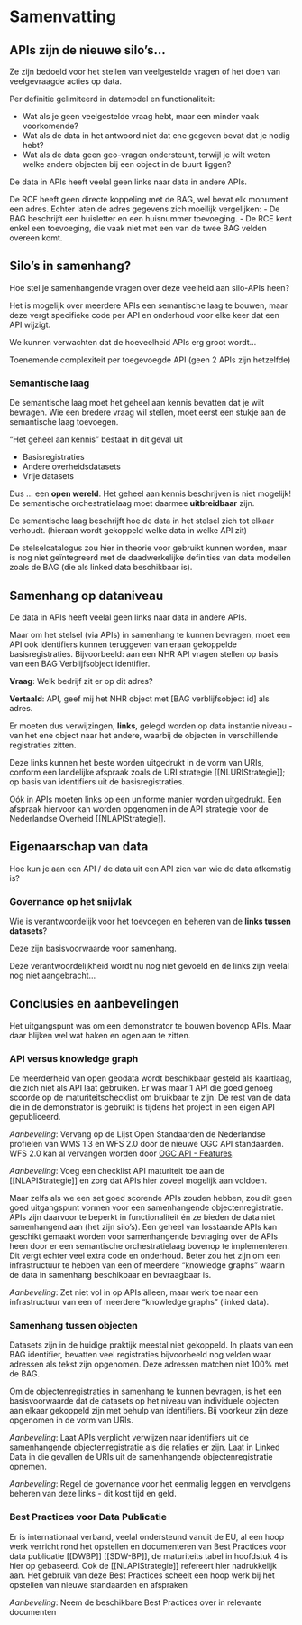 # Samenvatting

## APIs zijn de nieuwe silo’s…
Ze zijn bedoeld voor het stellen van veelgestelde vragen of het doen van veelgevraagde acties op data. 

Per definitie gelimiteerd in datamodel en functionaliteit: 
- Wat als je geen veelgestelde vraag hebt, maar een minder vaak voorkomende? 
- Wat als de data in het antwoord niet dat ene gegeven bevat dat je nodig hebt?
- Wat als de data geen geo-vragen ondersteunt, terwijl je wilt weten welke andere objecten bij een object in de buurt liggen?

De data in APIs heeft veelal geen links naar data in andere APIs.

<aside class="example">
De RCE heeft geen directe koppeling met de BAG, wel bevat elk monument een adres. Echter laten de adres gegevens zich moeilijk vergelijken:
- De BAG beschrijft een huisletter en een huisnummer toevoeging.
- De RCE kent enkel een toevoeging, die vaak niet met een van de twee BAG velden overeen komt.
</aside>

## Silo’s in samenhang?
Hoe stel je samenhangende vragen over deze veelheid aan silo-APIs heen?

Het is mogelijk over meerdere APIs een semantische laag te bouwen, maar deze vergt specifieke code per API en onderhoud voor elke keer dat een API wijzigt.

We kunnen verwachten dat de hoeveelheid APIs erg groot wordt…

Toenemende complexiteit per toegevoegde API (geen 2 APIs zijn hetzelfde) 

### Semantische laag
De semantische laag moet het geheel aan kennis bevatten dat je wilt bevragen. Wie een bredere vraag wil stellen, moet eerst een stukje aan de semantische laag toevoegen. 

“Het geheel aan kennis” bestaat in dit geval uit 
- Basisregistraties
- Andere overheidsdatasets
- Vrije datasets

Dus … een **open wereld**. Het geheel aan kennis beschrijven is niet mogelijk! De semantische orchestratielaag moet daarmee **uitbreidbaar** zijn.

De semantische laag beschrijft hoe de data in het stelsel zich tot elkaar verhoudt. 
(hieraan wordt gekoppeld welke data in welke API zit)

De stelselcatalogus zou hier in theorie voor gebruikt kunnen worden, maar is nog niet geïntegreerd met de daadwerkelijke definities van data modellen zoals de BAG (die als linked data beschikbaar is).

## Samenhang op dataniveau
De data in APIs heeft veelal geen links naar data in andere APIs.

Maar om het stelsel (via APIs) in samenhang te kunnen bevragen, moet een API ook identifiers kunnen teruggeven van eraan gekoppelde basisregistraties. Bijvoorbeeld: aan een NHR API vragen stellen op basis van een BAG Verblijfsobject identifier. 

<aside class="example">

**Vraag**: Welk bedrijf zit er op dit adres? 

**Vertaald**: API, geef mij het NHR object met [BAG verblijfsobject id] als adres.

</aside>

Er moeten dus verwijzingen, **links**, gelegd worden op data instantie niveau - van het ene object naar het andere, waarbij de objecten in verschillende registraties zitten.

Deze links kunnen het beste worden uitgedrukt in de vorm van URIs, conform een landelijke afspraak zoals de URI strategie [[NLURIStrategie]]; op basis van identifiers uit de basisregistraties.

Oók in APIs moeten links op een uniforme manier worden uitgedrukt. Een afspraak hiervoor kan worden opgenomen in de API strategie voor de Nederlandse Overheid [[NLAPIStrategie]]. 

## Eigenaarschap van data
Hoe kun je aan een API / de data uit een API zien van wie de data afkomstig is?

### Governance op het snijvlak
Wie is verantwoordelijk voor het toevoegen en beheren van de **links tussen datasets**? 

Deze zijn basisvoorwaarde voor samenhang.

Deze verantwoordelijkheid wordt nu nog niet gevoeld en de links zijn veelal nog niet aangebracht…

## Conclusies en aanbevelingen

Het uitgangspunt was om een demonstrator te bouwen bovenop APIs. Maar daar blijken wel wat haken en ogen aan te zitten. 

### API versus knowledge graph

De meerderheid van open geodata wordt beschikbaar gesteld als kaartlaag, die zich niet als API laat gebruiken. Er was maar 1 API die goed genoeg scoorde op de maturiteitschecklist om bruikbaar te zijn. De rest van de data die in de demonstrator is gebruikt is tijdens het project in een eigen API gepubliceerd. 

*Aanbeveling*: Vervang op de Lijst Open Standaarden de Nederlandse profielen van WMS 1.3 en WFS 2.0 door de nieuwe OGC API standaarden. WFS 2.0 kan al vervangen worden door [OGC API - Features](https://www.opengeospatial.org/standards/ogcapi-features). 

*Aanbeveling*: Voeg een checklist API maturiteit toe aan de [[NLAPIStrategie]] en zorg dat APIs hier zoveel mogelijk aan voldoen.

Maar zelfs als we een set goed scorende APIs zouden hebben, zou dit geen goed uitgangspunt vormen voor een samenhangende objectenregistratie. APIs zijn daarvoor te beperkt in functionaliteit én ze bieden de data niet samenhangend aan (het zijn silo’s). Een geheel van losstaande APIs kan geschikt gemaakt worden voor samenhangende bevraging over de APIs heen door er een semantische orchestratielaag bovenop te implementeren. Dit vergt echter veel extra code en onderhoud. Beter zou het zijn om een infrastructuur te hebben van een of meerdere “knowledge graphs” waarin de data in samenhang beschikbaar en bevraagbaar is. 

*Aanbeveling*: Zet niet vol in op APIs alleen, maar werk toe naar een infrastructuur van een of meerdere “knowledge graphs” (linked data).

### Samenhang tussen objecten

Datasets zijn in de huidige praktijk meestal niet gekoppeld. In plaats van een BAG identifier, bevatten veel registraties bijvoorbeeld nog velden waar adressen als tekst zijn opgenomen. Deze adressen matchen niet 100% met de BAG. 

Om de objectenregistraties in samenhang te kunnen bevragen, is het een basisvoorwaarde dat de datasets op het niveau van individuele objecten aan elkaar gekoppeld zijn met behulp van identifiers. Bij voorkeur zijn deze opgenomen in de vorm van URIs. 

*Aanbeveling*: Laat APIs verplicht verwijzen naar identifiers uit de samenhangende objectenregistratie als die relaties er zijn. Laat in Linked Data in die gevallen de URIs uit de samenhangende objectenregistratie opnemen.

*Aanbeveling*: Regel de governance voor het eenmalig leggen en vervolgens beheren van deze links - dit kost tijd en geld. 

### Best Practices voor Data Publicatie

Er is internationaal verband, veelal ondersteund vanuit de EU, al een hoop werk verricht rond het opstellen en documenteren van Best Practices voor data publicatie [[DWBP]] [[SDW-BP]], de maturiteits tabel in hoofdstuk 4 is hier op gebaseerd. Ook de [[NLAPIStrategie]] refereert hier nadrukkelijk aan. Het gebruik van deze Best Practices scheelt een hoop werk bij het opstellen van nieuwe standaarden en afspraken

*Aanbeveling*: Neem de beschikbare Best Practices over in relevante documenten
